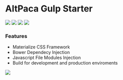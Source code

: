 # AltPaca Gulp Starter
<img src="https://img.shields.io/badge/version-0.2a-yellow.svg">
<img src="https://img.shields.io/npm/v/npm.svg">
<img src="https://img.shields.io/bower/v/bootstrap.svg">
<img src="https://img.shields.io/github/tag/strongloop/express.svg">

### Features
* Materialize CSS Framework
* Bower Dependecy Injection
* Javascript File Modules Injection
* Build for development and production enviroments

<img src="https://img.shields.io/badge/License-MIT-blue.svg">